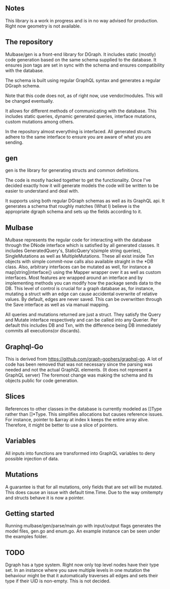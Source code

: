 ## Notes

This library is a work in progress and is in no way advised for production. 
Right now geometry is not available.

## The repository

Mulbase/gen is a front-end library for DGraph. It includes static (mostly) code generation based on the same schema supplied to the database.
It ensures json tags are set in sync with the schema and ensures compatibility with the database.

The schema is built using regular GraphQL syntax and generates a regular DGraph schema. 

Note that this code does not, as of right now, use vendor/modules. This will be changed eventually.

It allows for different methods of communicating with the database. This includes static queries, dynamic generated queries, 
interface mutations, custom mutations among others.

In the repository almost everything is interfaced. All generated structs adhere to the same interface to ensure you are aware
of what you are sending. 

## gen

gen is the library for generating structs and common definitions.

The code is mostly hacked together to get the functionality. Once I've decided exactly how it will generate models the code will
be written to be easier to understand and deal with. 

It supports using both regular DGraph schemas as well as its GraphQL api. It generates a schema that roughly matches (What I) believe 
is the appropriate dgraph schema and sets up the fields according to it. 

## Mulbase

Mulbase represents the regular code for interacting with the database through the DNode interface which is satisfied by all generated classes. It includes GeneratedQuery's, StaticQuery's(simple string queries), SingleMutations as well as MultipleMutations. These all exist inside Txn objects with simple commit-now calls also available straight in the *DB class.
Also, arbitrary interfaces can be mutated as well, for instance a map\[string\]interface{} using the Mapper wrapper over it as well as custom interfaces.
Most features are wrapped around an interface and by implementing methods you can modify how the package sends data to the DB. This level of control
is crucial for a graph database as, for instance, mutating a struct with an edge can cause accidental overwrite of relative values. By default, edges are never saved. This can
be overwritten through the Save interface as well as via manual mapping.

All queries and mutations returned are just a struct. They satisfy the Query and Mutate interface respectively and can be called into any Querier. Per default this includes DB and Txn, with
the difference being DB immediately commits all executions(or discards).

## Graphql-Go

This is derived from https://github.com/graph-gophers/graphql-go. A lot of code has been removed that
was not necessary since the parsing was needed and not the actual GraphQL elements. (It does not represent a GraphQL server)
The foremost change was making the schema and its objects public for code generation.

## Slices

References to other classes in the database is currently modeled as []Type rather than []*Type. This simplifies allocations but 
causes reference issues. For instance, pointer to &array at index k keeps the entire array alive. Therefore, it might be better
to use a slice of pointers. 

## Variables

All inputs into functions are transformed into GraphQL variables to deny possible injection of data.

## Mutations

A guarantee is that for all mutations, only fields that are set will be mutated. This does cause an issue with default time.Time. Due to the way omitempty and structs behave
it is now a pointer. 

## Getting started

Running mulbase/gen/parse/main.go with input/output flags generates the model files, gen.go and enum.go. 
An example instance can be seen under the examples folder. 

## TODO

Dgraph has a type system. Right now only top level nodes have their type set. In an instance where you save multiple levels in one mutation
the behaviour might be that it automatically traverses all edges and sets their type if their UID is non-empty. This is not decided.